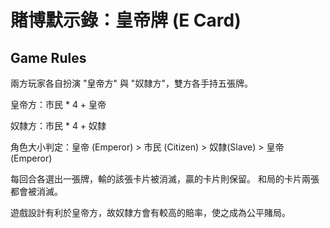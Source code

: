 # 賭博默示錄：皇帝牌 (E Card)

## Game Rules
兩方玩家各自扮演 "皇帝方" 與 "奴隸方"，雙方各手持五張牌。

皇帝方：市民 * 4 + 皇帝

奴隸方：市民 * 4 + 奴隸

角色大小判定：皇帝 (Emperor) > 市民 (Citizen) > 奴隸(Slave) > 皇帝 (Emperor)

每回合各選出一張牌，輸的該張卡片被消滅，贏的卡片則保留。
和局的卡片兩張都會被消滅。

遊戲設計有利於皇帝方，故奴隸方會有較高的賠率，使之成為公平賭局。
